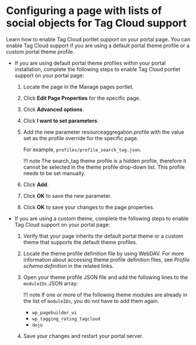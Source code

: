 # Configuring a page with lists of social objects for Tag Cloud support

Learn how to enable Tag Cloud portlet support on your portal page. You can enable Tag Cloud support if you are using a default portal theme profile or a custom portal theme profile.

-   If you are using default portal theme profiles within your portal installation, complete the following steps to enable Tag Cloud portlet support on your portal page:

    1.  Locate the page in the Manage pages portlet.

    2.  Click **Edit Page Properties** for the specific page.

    3.  Click **Advanced options**.

    4.  Click **I want to set parameters**.

    5.  Add the new parameter resourceaggregation.profile with the value set as the profile override for the specific page.

        For example, `profiles/profile_search_tag.json`.

        !!! note
            The search\_tag theme profile is a hidden profile, therefore it cannot be selected in the theme profile drop-down list. This profile needs to be set manually.

    6.  Click **Add**.

    7.  Click **OK** to save the new parameter.

    8.  Click **OK** to save your changes to the page properties.

-   If you are using a custom theme, complete the following steps to enable Tag Cloud support on your portal page:

    1.  Verify that your page inherits the default portal theme or a custom theme that supports the default theme profiles.

    2.  Locate the theme profile definition file by using WebDAV. For more information about accessing theme profile definition files, see *Profile schema definition* in the related links.

    3.  Open your theme profile JSON file and add the following lines to the `moduleIDs` JSON array:

        !!! note 
            If one or more of the following theme modules are already in the list of `moduleIDs`, you do not have to add them again.

        -   `wp_pagebuilder_ui`
        -   `wp_tagging_rating_tagcloud`
        -   `dojo`
    4.  Save your changes and restart your portal server.


<!---
**Related information**  
[Profile schema definition](../dev-theme/themeopt_mod_pro_def.md)

[Using the portal Tag Cloud with lists of social objects](../social/soc_rendr_tag_cloud_w_socl_list.md) --->

